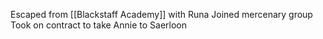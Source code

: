 Escaped from [[Blackstaff Academy]] with Runa 
Joined mercenary group 
Took on contract to take Annie to Saerloon